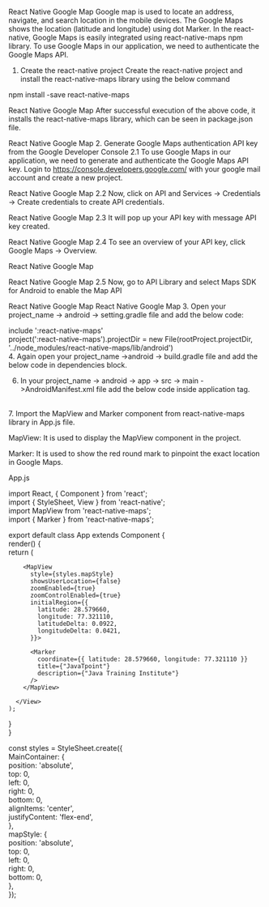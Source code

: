 React Native Google Map
Google map is used to locate an address, navigate, and search location in the mobile devices. The Google Maps shows the location (latitude and longitude) using dot Marker. In the react-native, Google Maps is easily integrated using react-native-maps npm library. To use Google Maps in our application, we need to authenticate the Google Maps API.

1. Create the react-native project
Create the react-native project and install the react-native-maps library using the below command

npm install -save react-native-maps  

React Native Google Map
After successful execution of the above code, it installs the react-native-maps library, which can be seen in package.json file.


React Native Google Map
2. Generate Google Maps authentication API key from the Google Developer Console
2.1 To use Google Maps in our application, we need to generate and authenticate the Google Maps API key. Login to https://console.developers.google.com/
with your google mail account and create a new project.


React Native Google Map
2.2 Now, click on API and Services -> Credentials -> Create credentials to create API credentials.

React Native Google Map
2.3 It will pop up your API key with message API key created.

React Native Google Map
2.4 To see an overview of your API key, click Google Maps -> Overview.

React Native Google Map

React Native Google Map
2.5 Now, go to API Library and select Maps SDK for Android to enable the Map API

React Native Google Map
React Native Google Map
3. Open your project_name -> android -> setting.gradle file and add the below code:

include ':react-native-maps'  
project(':react-native-maps').projectDir = new File(rootProject.projectDir, '../node_modules/react-native-maps/lib/android')  
4. Again open your project_name ->android -> build.gradle file and add the below code in dependencies block.






 
6. In your project_name -> android -> app -> src -> main ->AndroidManifest.xml file add the below code inside application tag.

<meta-data  
android:name="com.google.android.geo.API_KEY"  
android:value="Your_Google_API_Key"/>  
7. Import the MapView and Marker component from react-native-maps library in App.js file.

MapView: It is used to display the MapView component in the project.

Marker: It is used to show the red round mark to pinpoint the exact location in Google Maps.

App.js


import React, { Component } from 'react';  
import { StyleSheet, View } from 'react-native';  
import MapView from 'react-native-maps';  
import { Marker } from 'react-native-maps';  
  
export default class App extends Component {  
  render() {  
    return (  
      <View style={styles.MainContainer}>  
  
        <MapView  
          style={styles.mapStyle}  
          showsUserLocation={false}  
          zoomEnabled={true}  
          zoomControlEnabled={true}  
          initialRegion={{  
            latitude: 28.579660,   
            longitude: 77.321110,  
            latitudeDelta: 0.0922,  
            longitudeDelta: 0.0421,  
          }}>  
  
          <Marker  
            coordinate={{ latitude: 28.579660, longitude: 77.321110 }}  
            title={"JavaTpoint"}  
            description={"Java Training Institute"}  
          />  
        </MapView>  
          
      </View>  
    );  
  }  
}  
  
const styles = StyleSheet.create({  
  MainContainer: {  
    position: 'absolute',  
    top: 0,  
    left: 0,  
    right: 0,  
    bottom: 0,  
    alignItems: 'center',  
    justifyContent: 'flex-end',  
  },  
  mapStyle: {  
    position: 'absolute',  
    top: 0,  
    left: 0,  
    right: 0,  
    bottom: 0,  
  },  
});  
